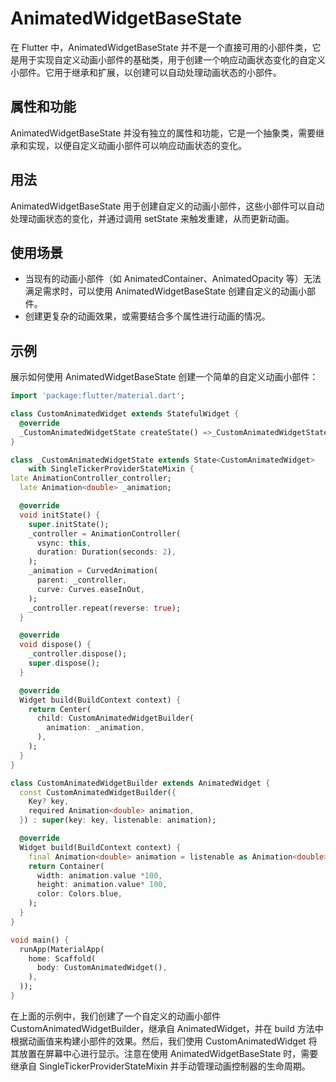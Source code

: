 # AnimatedWidgetBaseState

在 Flutter 中，AnimatedWidgetBaseState 并不是一个直接可用的小部件类，它是用于实现自定义动画小部件的基础类，用于创建一个响应动画状态变化的自定义小部件。它用于继承和扩展，以创建可以自动处理动画状态的小部件。

## 属性和功能

AnimatedWidgetBaseState 并没有独立的属性和功能，它是一个抽象类，需要继承和实现，以便自定义动画小部件可以响应动画状态的变化。

## 用法

AnimatedWidgetBaseState 用于创建自定义的动画小部件，这些小部件可以自动处理动画状态的变化，并通过调用 setState 来触发重建，从而更新动画。

## 使用场景

- 当现有的动画小部件（如 AnimatedContainer、AnimatedOpacity 等）无法满足需求时，可以使用 AnimatedWidgetBaseState 创建自定义的动画小部件。
- 创建更复杂的动画效果，或需要结合多个属性进行动画的情况。

## 示例

展示如何使用 AnimatedWidgetBaseState 创建一个简单的自定义动画小部件：

```dart
import 'package:flutter/material.dart';

class CustomAnimatedWidget extends StatefulWidget {
  @override
  _CustomAnimatedWidgetState createState() =>_CustomAnimatedWidgetState();
}

class _CustomAnimatedWidgetState extends State<CustomAnimatedWidget>
    with SingleTickerProviderStateMixin {
late AnimationController_controller;
  late Animation<double> _animation;

  @override
  void initState() {
    super.initState();
    _controller = AnimationController(
      vsync: this,
      duration: Duration(seconds: 2),
    );
    _animation = CurvedAnimation(
      parent: _controller,
      curve: Curves.easeInOut,
    );
    _controller.repeat(reverse: true);
  }

  @override
  void dispose() {
    _controller.dispose();
    super.dispose();
  }

  @override
  Widget build(BuildContext context) {
    return Center(
      child: CustomAnimatedWidgetBuilder(
        animation: _animation,
      ),
    );
  }
}

class CustomAnimatedWidgetBuilder extends AnimatedWidget {
  const CustomAnimatedWidgetBuilder({
    Key? key,
    required Animation<double> animation,
  }) : super(key: key, listenable: animation);

  @override
  Widget build(BuildContext context) {
    final Animation<double> animation = listenable as Animation<double>;
    return Container(
      width: animation.value *100,
      height: animation.value* 100,
      color: Colors.blue,
    );
  }
}

void main() {
  runApp(MaterialApp(
    home: Scaffold(
      body: CustomAnimatedWidget(),
    ),
  ));
}
```

在上面的示例中，我们创建了一个自定义的动画小部件 CustomAnimatedWidgetBuilder，继承自 AnimatedWidget，并在 build 方法中根据动画值来构建小部件的效果。然后，我们使用 CustomAnimatedWidget 将其放置在屏幕中心进行显示。注意在使用 AnimatedWidgetBaseState 时，需要继承自 SingleTickerProviderStateMixin 并手动管理动画控制器的生命周期。
